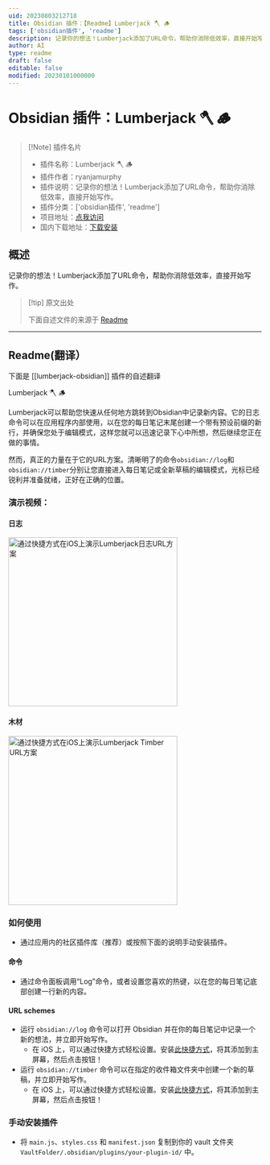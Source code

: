 ```yaml
---
uid: 20230803212718
title: Obsidian 插件：【Readme】Lumberjack 🪓 🪵
tags: ['obsidian插件', 'readme']
description: 记录你的想法！Lumberjack添加了URL命令，帮助你消除低效率，直接开始写作。
author: AI
type: readme
draft: false
editable: false
modified: 20230101000000
---
```


# Obsidian 插件：Lumberjack 🪓 🪵

> [!Note] 插件名片
> - 插件名称：Lumberjack 🪓 🪵
> - 插件作者：ryanjamurphy
> - 插件说明：记录你的想法！Lumberjack添加了URL命令，帮助你消除低效率，直接开始写作。
> - 插件分类：['obsidian插件', 'readme']
> - 项目地址：[点我访问](https://github.com/ryanjamurphy/lumberjack-obsidian)
> - 国内下载地址：[下载安装](https://pkmer.cn/products/plugin/pluginMarket/?lumberjack-obsidian)

## 概述

记录你的想法！Lumberjack添加了URL命令，帮助你消除低效率，直接开始写作。



> [!tip] 原文出处
> 
>下面自述文件的来源于 [Readme](https://ghproxy.net/https://raw.githubusercontent.com/ryanjamurphy/lumberjack-obsidian/master/README.md)
> 

---

## Readme(翻译）

下面是 [[lumberjack-obsidian]] 插件的自述翻译



Lumberjack 🪓 🪵

Lumberjack可以帮助您快速从任何地方跳转到Obsidian中记录新内容。它的日志命令可以在应用程序内部使用，以在您的每日笔记末尾创建一个带有预设前缀的新行，并确保您处于编辑模式，这样您就可以迅速记录下心中所想，然后继续您正在做的事情。

然而，真正的力量在于它的URL方案。清晰明了的命令`obsidian://log`和`obsidian://timber`分别让您直接进入每日笔记或全新草稿的编辑模式，光标已经锐利并准备就绪，正好在正确的位置。

### 演示视频：

#### 日志

<img src="https://user-images.githubusercontent.com/3618647/136626863-e4bb5fd0-e6d8-4341-aee4-d2a6359cc912.MP4" style="width: 24em;" alt="通过快捷方式在iOS上演示Lumberjack日志URL方案">

#### 木材
<img src="https://user-images.githubusercontent.com/3618647/136626936-cafb5e96-0363-47b2-8509-b7b18cdbe158.MP4" style="width: 24em;" alt="通过快捷方式在iOS上演示Lumberjack Timber URL方案">

### 如何使用

- 通过应用内的社区插件库（推荐）或按照下面的说明手动安装插件。

#### 命令

- 通过命令面板调用“Log”命令，或者设置您喜欢的热键，以在您的每日笔记底部创建一行新的内容。

#### URL schemes

- 运行 `obsidian://log` 命令可以打开 Obsidian 并在你的每日笔记中记录一个新的想法，并立即开始写作。
  - 在 iOS 上，可以通过快捷方式轻松设置。安装[此快捷方式](https://www.icloud.com/shortcuts/1efa6b9ee42242bd906884d3d8a52b92)，将其添加到主屏幕，然后点击按钮！
- 运行 `obsidian://timber` 命令可以在指定的收件箱文件夹中创建一个新的草稿，并立即开始写作。
  - 在 iOS 上，可以通过快捷方式轻松设置。安装[此快捷方式](https://www.icloud.com/shortcuts/6594b965deab401e814aeeeb593b551d)，将其添加到主屏幕，然后点击按钮！

### 手动安装插件

- 将 `main.js`、`styles.css` 和 `manifest.json` 复制到你的 vault 文件夹 `VaultFolder/.obsidian/plugins/your-plugin-id/` 中。



